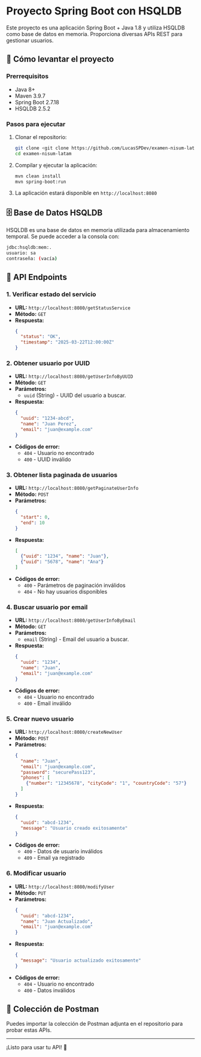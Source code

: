 # Proyecto Spring Boot con HSQLDB

Este proyecto es una aplicación Spring Boot + Java 1.8 y utiliza HSQLDB como base de datos en memoria. Proporciona diversas APIs REST para gestionar usuarios.

## 🚀 Cómo levantar el proyecto

### Prerrequisitos
- Java 8+
- Maven 3.9.7
- Spring Boot 2.7.18
- HSQLDB 2.5.2

### Pasos para ejecutar
1. Clonar el repositorio:
   ```sh
   git clone <git clone https://github.com/LucasSPDev/examen-nisum-latam.git>
   cd examen-nisum-latam
   ```
2. Compilar y ejecutar la aplicación:
   ```sh
   mvn clean install
   mvn spring-boot:run
   ```
3. La aplicación estará disponible en `http://localhost:8080`

## 🗄️ Base de Datos HSQLDB
HSQLDB es una base de datos en memoria utilizada para almacenamiento temporal. Se puede acceder a la consola con:
```sh
jdbc:hsqldb:mem:.
usuario: sa
contraseña: (vacía)
```

## 📌 API Endpoints

### 1. Verificar estado del servicio
- **URL:** `http://localhost:8080/getStatusService`
- **Método:** `GET`
- **Respuesta:**
  ```json
  {
    "status": "OK",
    "timestamp": "2025-03-22T12:00:00Z"
  }
  ```

### 2. Obtener usuario por UUID
- **URL:** `http://localhost:8080/getUserInfoByUUID`
- **Método:** `GET`
- **Parámetros:**
  - `uuid` (String) - UUID del usuario a buscar.
- **Respuesta:**
  ```json
  {
    "uuid": "1234-abcd",
    "name": "Juan Perez",
    "email": "juan@example.com"
  }
  ```
- **Códigos de error:**
  - `404` - Usuario no encontrado
  - `400` - UUID inválido

### 3. Obtener lista paginada de usuarios
- **URL:** `http://localhost:8080/getPaginateUserInfo`
- **Método:** `POST`
- **Parámetros:**
  ```json
  {
    "start": 0,
    "end": 10
  }
  ```
- **Respuesta:**
  ```json
  [
    {"uuid": "1234", "name": "Juan"},
    {"uuid": "5678", "name": "Ana"}
  ]
  ```
- **Códigos de error:**
  - `400` - Parámetros de paginación inválidos
  - `404` - No hay usuarios disponibles

### 4. Buscar usuario por email
- **URL:** `http://localhost:8080/getUserInfoByEmail`
- **Método:** `GET`
- **Parámetros:**
  - `email` (String) - Email del usuario a buscar.
- **Respuesta:**
  ```json
  {
    "uuid": "1234",
    "name": "Juan",
    "email": "juan@example.com"
  }
  ```
- **Códigos de error:**
  - `404` - Usuario no encontrado
  - `400` - Email inválido

### 5. Crear nuevo usuario
- **URL:** `http://localhost:8080/createNewUser`
- **Método:** `POST`
- **Parámetros:**
  ```json
  {
    "name": "Juan",
    "email": "juan@example.com",
    "password": "securePass123",
    "phones": [
      {"number": "12345678", "cityCode": "1", "countryCode": "57"}
    ]
  }
  ```
- **Respuesta:**
  ```json
  {
    "uuid": "abcd-1234",
    "message": "Usuario creado exitosamente"
  }
  ```
- **Códigos de error:**
  - `400` - Datos de usuario inválidos
  - `409` - Email ya registrado

### 6. Modificar usuario
- **URL:** `http://localhost:8080/modifyUser`
- **Método:** `PUT`
- **Parámetros:**
  ```json
  {
    "uuid": "abcd-1234",
    "name": "Juan Actualizado",
    "email": "juan@example.com"
  }
  ```
- **Respuesta:**
  ```json
  {
    "message": "Usuario actualizado exitosamente"
  }
  ```
- **Códigos de error:**
  - `404` - Usuario no encontrado
  - `400` - Datos inválidos

## 📄 Colección de Postman
Puedes importar la colección de Postman adjunta en el repositorio para probar estas APIs.

---

¡Listo para usar tu API! 🚀

